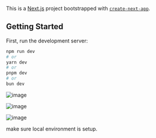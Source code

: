 This is a [Next.js](https://nextjs.org) project bootstrapped with [`create-next-app`](https://nextjs.org/docs/app/api-reference/cli/create-next-app).

## Getting Started

First, run the development server:

```bash
npm run dev
# or
yarn dev
# or
pnpm dev
# or
bun dev
```


![image](https://github.com/user-attachments/assets/7c05438d-5e93-40cf-a409-1255f62b7ea4)


![image](https://github.com/user-attachments/assets/c955350f-f951-41cb-b2e0-ccf145ee1230)


![image](https://github.com/user-attachments/assets/d675def1-2814-4b7e-8c47-6802cd965380)


make sure local environment is setup.
